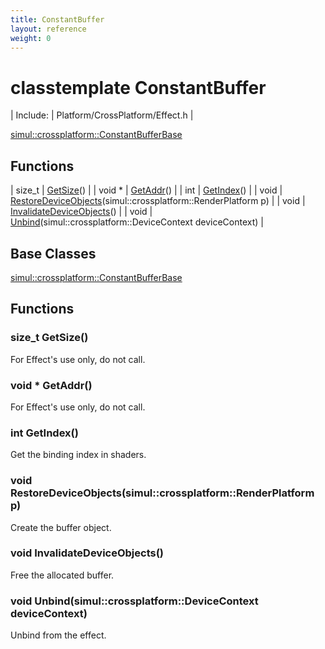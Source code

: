 ```yaml
---
title: ConstantBuffer
layout: reference
weight: 0
---
```

classtemplate ConstantBuffer
===

| Include: | Platform/CrossPlatform/Effect.h |


[simul::crossplatform::ConstantBufferBase](constantbufferbase)
[](/ref/)

Functions
---

| size_t | [GetSize](#GetSize)() |
| void * | [GetAddr](#GetAddr)() |
| int | [GetIndex](#GetIndex)() |
| void | [RestoreDeviceObjects](#RestoreDeviceObjects)(simul::crossplatform::RenderPlatform p) |
| void | [InvalidateDeviceObjects](#InvalidateDeviceObjects)() |
| void | [Unbind](#Unbind)(simul::crossplatform::DeviceContext deviceContext) |


Base Classes
---
[simul::crossplatform::ConstantBufferBase](constantbufferbase)
[](/ref/)

Functions
---

### <a name="GetSize"/>size_t GetSize()
For Effect's use only, do not call.

### <a name="GetAddr"/>void * GetAddr()
For Effect's use only, do not call.

### <a name="GetIndex"/>int GetIndex()
Get the binding index in shaders.

### <a name="RestoreDeviceObjects"/>void RestoreDeviceObjects(simul::crossplatform::RenderPlatform p)
Create the buffer object.

### <a name="InvalidateDeviceObjects"/>void InvalidateDeviceObjects()
Free the allocated buffer.

### <a name="Unbind"/>void Unbind(simul::crossplatform::DeviceContext deviceContext)
Unbind from the effect.
